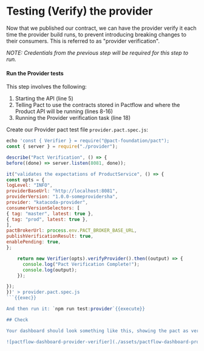 # Testing (Verify) the provider

Now that we published our contract, we can have the provider verify it each time the provider build runs, to prevent introducing breaking changes to their consumers. This is referred to as "provider verification".

_NOTE: Credentials from the previous step will be required for this step to run._

#### Run the Provider tests

This step involves the following:

1. Starting the API \(line 5\)
1. Telling Pact to use the contracts stored in Pactflow and where the Product API will be running \(lines 8-16\)
1. Running the Provider verification task \(line 18\)

Create our Provider pact test file `provider.pact.spec.js`:


```js
echo 'const { Verifier } = require("@pact-foundation/pact");
const { server } = require("./provider");

describe("Pact Verification", () => {
before((done) => server.listen(8081, done));

it("validates the expectations of ProductService", () => {
const opts = {
logLevel: "INFO",
providerBaseUrl: "http://localhost:8081",
providerVersion: "1.0.0-someprovidersha",
provider: "katacoda-provider",
consumerVersionSelectors: [
{ tag: "master", latest: true },
{ tag: "prod", latest: true },
],
pactBrokerUrl: process.env.PACT_BROKER_BASE_URL,
publishVerificationResult: true,
enablePending: true,
};

    return new Verifier(opts).verifyProvider().then((output) => {
      console.log("Pact Verification Complete!");
      console.log(output);
    });

});
})' > provider.pact.spec.js
```{{exec}}

And then run it: `npm run test:provider`{{execute}}

## Check

Your dashboard should look something like this, showing the pact as verified (you can ignore any tags applied for now).

![pactflow-dashboard-provider-verifier](./assets/pactflow-dashboard-provider-verified-prod.png)